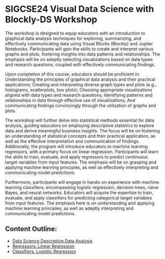 # SIGCSE24 Visual Data Science with Blockly-DS Workshop

The workshop is designed to equip educators with an introduction to graphical data analysis techniques for exploring, summarizing, and effectively communicating data using Visual Blocks (Blockly) and Jupiter Notebooks. Participants will gain the skills to create and interpret various graphs and plots, fostering insights into data patterns and relationships. The emphasis will be on adeptly selecting visualizations based on data types and research questions, coupled with effectively communicating findings.  

Upon completion of this course, educators should be proficient in: Understanding the principles of graphical data analysis and their practical applications; Creating and interpreting diverse graph types and plots (e.g., histograms, scatterplots, box plots); Choosing appropriate visualizations aligned with data types and research questions; Identifying patterns and relationships in data through effective use of visualizations; And communicating findings convincingly through the utilization of graphs and plots.

The workshop will further delve into statistical methods essential for data analysis, guiding educators on employing descriptive statistics to explore data and derive meaningful business insights. The focus will be on fostering an understanding of statistical concepts and their practical application, as well as the effective interpretation and communication of findings. Additionally, the program will introduce educators to machine learning regressors, with a primary focus on linear regression. Participants will learn the skills to train, evaluate, and apply regressors to predict continuous target variables from input features. The emphasis will be on grasping and applying machine learning principles, as well as effectively interpreting and communicating model predictions.

Furthermore, participants will engage in hands-on experience with machine learning classifiers, encompassing logistic regression, decision trees, naive Bayes, and neural networks. Educators will acquire the expertise to train, evaluate, and apply classifiers for predicting categorical target variables from input features. The emphasis here is on understanding and applying machine learning principles, as well as adeptly interpreting and communicating model predictions. 

## Content Outline:

- [Data Science Descriptive Data Analysis](https://github.com/memphis-iis/datawhys-workshop-notebooks-2024/blob/main/Data_science_Descriptive_Data_Analysis.ipynb)
- [Regressors: Linear Regression](https://github.com/memphis-iis/datawhys-workshop-notebooks-2024/blob/main/Regressors.ipynb)
- [Classifiers: Logistic Regression](https://github.com/memphis-iis/datawhys-workshop-notebooks-2024/blob/main/Classifiers.ipynb)

